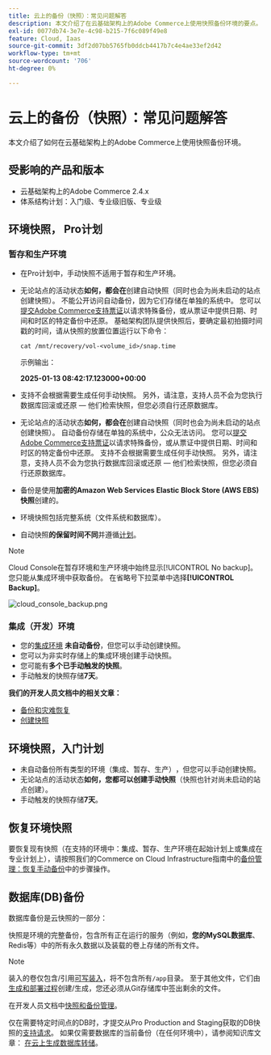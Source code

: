 ```yaml
---
title: 云上的备份（快照）：常见问题解答
description: 本文介绍了在云基础架构上的Adobe Commerce上使用快照备份环境的要点。
exl-id: 0077db74-3e7e-4c98-b215-7f6c089f49e8
feature: Cloud, Iaas
source-git-commit: 3df2d07bb5765fb0ddcb4417b7c4e4ae33ef2d42
workflow-type: tm+mt
source-wordcount: '706'
ht-degree: 0%

---
```


# 云上的备份（快照）：常见问题解答

本文介绍了如何在云基础架构上的Adobe Commerce上使用快照备份环境。

## 受影响的产品和版本

* 云基础架构上的Adobe Commerce 2.4.x
* 体系结构计划：入门级、专业级旧版、专业级

## 环境快照， Pro计划

### 暂存和生产环境

* 在Pro计划中，手动快照不适用于暂存和生产环境。
* 无论站点的活动状态&#x200B;**如何，都会在**&#x200B;创建自动快照（同时也会为尚未启动的站点创建快照）。 不能公开访问自动备份，因为它们存储在单独的系统中。
您可以[提交Adobe Commerce支持票证](/docs/commerce-knowledge-base/kb/help-center-guide/magento-help-center-user-guide.html#submit-ticket)以请求特殊备份，或从票证中提供日期、时间和时区的特定备份中还原。 基础架构团队提供快照后，要确定最初拍摄时间戳的时间，请从快照的放置位置运行以下命令：

  `cat /mnt/recovery/vol-<volume_id>/snap.time`

  示例输出：

  <strong>2025-01-13 08:42:17.123000+00:00</strong>


* 支持不会根据需要生成任何手动快照。 另外，请注意，支持人员不会为您执行数据库回滚或还原 — 他们检索快照，但您必须自行还原数据库。
* 无论站点的活动状态&#x200B;**如何，都会在**&#x200B;创建自动快照（同时也会为尚未启动的站点创建快照）。 自动备份存储在单独的系统中，公众无法访问。
您可以[提交Adobe Commerce支持票证](/help/help-center-guide/help-center/magento-help-center-user-guide.md)以请求特殊备份，或从票证中提供日期、时间和时区的特定备份中还原。 支持不会根据需要生成任何手动快照。
另外，请注意，支持人员不会为您执行数据库回滚或还原 — 他们检索快照，但您必须自行还原数据库。
* 备份是使用&#x200B;**加密的Amazon Web Services Elastic Block Store (AWS EBS)快照**&#x200B;创建的。
* 环境快照包括完整系统（文件系统和数据库）。
* 自动快照&#x200B;**的保留时间不同**&#x200B;并遵循[计划](https://experienceleague.adobe.com/en/docs/commerce-on-cloud/user-guide/architecture/pro-architecture#backup-and-disaster-recovery)。

>[!NOTE]
>
>Cloud Console在暂存环境和生产环境中始终显示[!UICONTROL No backup]。 您只能从集成环境中获取备份。 在省略号下拉菜单中选择&#x200B;**[!UICONTROL Backup]**。
>
>![cloud_console_backup.png](assets/cloud_console_backup.png)

### 集成（开发）环境

* 您的[集成环境](/help/announcements/adobe-commerce-announcements/integration-environment-enhancement-request-pro-and-starter.md) **未自动备份**，但您可以手动创建快照&#x200B;**&#x200B;**。
* 您可以为非实时存储上的集成环境创建手动快照。
* 您可能有&#x200B;**多个已手动触发的快照**。
* 手动触发的快照存储&#x200B;**7天**。

**我们的开发人员文档中的相关文章：**

* [备份和灾难恢复](https://experienceleague.adobe.com/en/docs/commerce-on-cloud/user-guide/architecture/pro-architecture#backup-and-disaster-recovery)
* [创建快照](https://experienceleague.adobe.com/en/docs/commerce-on-cloud/user-guide/develop/storage/snapshots)

## 环境快照，入门计划

* 未自动备份所有类型的环境（集成、暂存、生产）**&#x200B;**，但您可以手动创建快照。
* 无论站点的活动状态&#x200B;**如何，您都可以创建手动快照**（快照也针对尚未启动的站点创建）。
* 手动触发的快照存储&#x200B;**7天**。

## 恢复环境快照

要恢复现有快照（在支持的环境中：集成、暂存、生产环境在起始计划上或集成在专业计划上），请按照我们的Commerce on Cloud Infrastructure指南中的[备份管理：恢复手动备份](https://experienceleague.adobe.com/en/docs/commerce-cloud-service/user-guide/develop/storage/snapshots#restore-a-manual-backup)中的步骤操作。

## 数据库(DB)备份

数据库备份是云快照的一部分：

快照是环境的完整备份，包含所有正在运行的服务（例如，**您的MySQL数据库**、Redis等）中的所有永久数据以及装载的卷上存储的所有文件。

>[!NOTE]
>
>装入的卷仅包含/引用[可写装入](https://experienceleague.adobe.com/en/docs/commerce-on-cloud/user-guide/configure/app/properties/properties#mounts)，将不包含所有`/app`目录。 至于其他文件，它们由[生成和部署过程](https://experienceleague.adobe.com/en/docs/commerce-on-cloud/user-guide/architecture/pro-develop-deploy-workflow#deployment-workflow)创建/生成，您还必须从Git存储库中签出剩余的文件。

在开发人员文档中[快照和备份管理](https://experienceleague.adobe.com/en/docs/commerce-on-cloud/user-guide/develop/storage/snapshots)。

仅在需要特定时间点的DB时，才提交从Pro Production and Staging获取的DB快照的[支持请求](/help/help-center-guide/help-center/magento-help-center-user-guide.md)。 如果仅需要数据库的当前备份（在任何环境中），请参阅知识库文章： [在云上生成数据库转储](/help/how-to/general/create-database-dump-on-cloud.md)。
